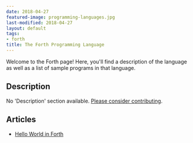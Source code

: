 ```yaml
---
date: 2018-04-27
featured-image: programming-languages.jpg
last-modified: 2018-04-27
layout: default
tags:
- forth
title: The Forth Programming Language
---
```


Welcome to the Forth page! Here, you'll find a description of the language as well as a list of sample programs in that language.

## Description

No 'Description' section available. [Please consider contributing](https://github.com/TheRenegadeCoder/sample-programs-website).

## Articles

- [Hello World in Forth](https://sampleprograms.io/projects/hello-world/forth)